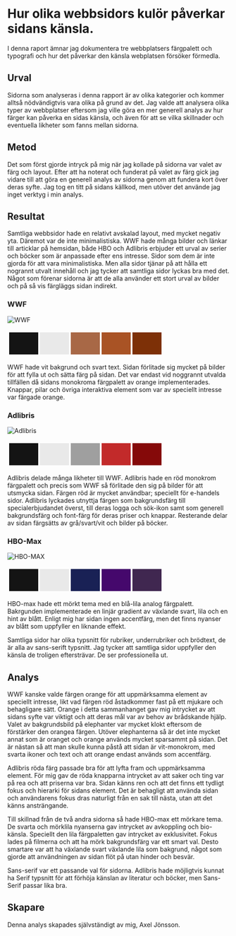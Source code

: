 Hur olika webbsidors kulör påverkar sidans känsla.
=======================
I denna raport ämnar jag dokumentera tre webbplatsers färgpalett och typografi och hur det påverkar den känsla webplatsen försöker förmedla.

Urval
-----------------------
Sidorna som analyseras i denna rapport är av olika kategorier och kommer alltså nödvändigtvis vara olika på grund av det. 
Jag valde att analysera olika typer av webbplatser eftersom jag ville göra en mer generell analys av hur färger kan påverka en sidas känsla, och även för att se vilka skillnader och eventuella likheter som fanns mellan sidorna. 

Metod
-----------------------
Det som först gjorde intryck på mig när jag kollade på sidorna var valet av färg och layout.
Efter att ha noterat och funderat på valet av färg gick jag vidare till att göra en generell analys av sidorna genom att fundera kort över deras syfte.
Jag tog en titt på sidans källkod, men utöver det använde jag inget verktyg i min analys.



Resultat
-----------------------
Samtliga webbsidor hade en relativt avskalad layout, med mycket negativ yta. Däremot var de inte minimalistiska. WWF hade många bilder och länkar till articklar på hemsidan, både HBO och Adlibris erbjuder ett urval av serier och böcker som är anpassade efter ens intresse. Sidor som dem är inte gjorda för att vara minimalistiska. Men alla sidor tjänar på att hålla ett nogrannt utvalt innehåll och jag tycker att samtliga sidor lyckas bra med det. Något som förenar sidorna är att de alla använder ett stort urval av bilder och på så vis färgläggs sidan indirekt. 

### WWF
![WWF](../assets/img/wwf.png)
<table style="border-spacing: 4px; border-collapse: separate">
<tr>
<td style="height: 50px; width: 50px; background-color: rgb(20, 20, 20)">
<td style="height: 50px; width: 50px; background-color: rgb(233, 233, 233)">
<td style="height: 50px; width: 50px; background-color: rgb(168, 104, 70)">
<td style="height: 50px; width: 50px; background-color: rgb(169, 83, 37)">
<td style="height: 50px; width: 50px; background-color: rgb(125, 48, 7)">
</tr>
</table>
WWF hade vit bakgrund och svart text. Sidan förlitade sig mycket på bilder för att fylla ut och sätta färg på sidan. Det var endast vid noggrannt utvalda tillfällen då sidans monokroma färgpalett av orange implementerades. Knappar, pilar och övriga interaktiva element som var av speciellt intresse var färgade orange. 

### Adlibris
![Adlibris](../assets/img/adlibris.png)
<table style="border-spacing: 4px; border-collapse: separate">
<tr>
<td style="height: 50px; width: 50px; background-color: rgb(20, 20, 20)">
<td style="height: 50px; width: 50px; background-color: rgb(233, 233, 233)">
<td style="height: 50px; width: 50px; background-color: rgb(159, 159, 159)">
<td style="height: 50px; width: 50px; background-color: rgb(194, 42, 42)">
<td style="height: 50px; width: 50px; background-color: rgb(133, 9, 9)">
</tr>
</table>
Adlibris delade många likheter till WWF. 
Adlibris hade en röd monokrom färgpalett och precis som WWF så förlitade den sig på bilder för att utsmycka sidan. 
Färgen röd är mycket användbar; speciellt för e-handels sidor. Adlibris lyckades utnyttja färgen som bakgrundsfärg till specialerbjudandet överst, till deras logga och sök-ikon samt som generell bakgrundsfärg och font-färg för deras priser och knappar. 
Resterande delar av sidan färgsätts av grå/svart/vit och bilder på böcker.

### HBO-Max
![HBO-MAX](../assets/img/hbo-max.png)
<table style="border-spacing: 4px; border-collapse: separate">
<tr>
<td style="height: 50px; width: 50px; background-color: rgb(20, 20, 20)">
<td style="height: 50px; width: 50px; background-color: rgb(233, 233, 233)">
<td style="height: 50px; width: 50px; background-color: rgb(25, 33, 85)">
<td style="height: 50px; width: 50px; background-color: rgb(69, 8, 108)">
<td style="height: 50px; width: 50px; background-color: rgb(64, 39, 80)">
</tr>
</table>
HBO-max hade ett mörkt tema med en blå-lila analog färgpalett. Bakrgunden implementerade en linjär gradient av växlande svart, lila och en hint av blått.  
Enligt mig har sidan ingen accentfärg, men det finns nyanser av blått som uppfyller en liknande effekt. 

Samtliga sidor har olika typsnitt för rubriker, underrubriker och brödtext, de är alla av sans-serift typsnitt.
Jag tycker att samtliga sidor uppfyller den känsla de troligen eftersträvar. De ser professionella ut. 

Analys
-----------------------
WWF kanske valde färgen orange för att uppmärksamma element av speciellt intresse, likt vad färgen röd åstadkommer fast på ett mjukare och behagligare sätt. Orange i detta sammanhanget gav mig intrycket av att sidans syfte var viktigt och att deras mål var av behov av brådskande hjälp.
Valet av bakgrundsbild på elephanter var mycket klokt eftersom de förstärker den orangea färgen. Utöver elephanterna så är det inte mycket annat som är oranget och orange används mycket sparsammt på sidan. Det är nästan så att man skulle kunna påstå att sidan är vit-monokrom, med svarta ikoner och text och att orange endast används som accentfärg. 


Adlibris röda färg passade bra för att lyfta fram och uppmärksamma element. För mig gav de röda knapparna intrycket av att saker och ting var på rea och att priserna var bra. Sidan känns ren och att det finns ett tydligt fokus och hierarki för sidans element. Det är behagligt att använda sidan och användarens fokus dras naturligt från en sak till nästa, utan att det känns ansträngande.

Till skillnad från de två andra sidorna så hade HBO-max ett mörkare tema. De svarta och mörklila nyanserna gav intrycket av avkoppling och bio-känsla. Speciellt den lila färgpaletten gav intrycket av exklusivitet. 
Fokus lades på filmerna och att ha mörk bakgrundsfärg var ett smart val. Desto smartare var att ha växlande svart växlande lila som bakgrund, något som gjorde att användningen av sidan flöt på utan hinder och besvär.

Sans-serif var ett passande val för sidorna. Adlibris hade möjligtvis kunnat ha Serif typsnitt för att förhöja känslan av literatur och böcker, men Sans-Serif passar lika bra. 




Skapare
-----------------------
Denna analys skapades självständigt av mig, Axel Jönsson.
